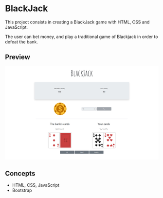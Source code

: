 # BlackJack

This project consists in creating a BlackJack game with HTML, CSS and JavaScript.

The user can bet money, and play a traditional game of Blackjack in order to defeat the bank.

## Preview

![preview](https://github.com/maphdev/M2_Web_Development/blob/master/TD02_BlackJack/preview.jpg)

## Concepts

- HTML, CSS, JavaScript
- Bootstrap
